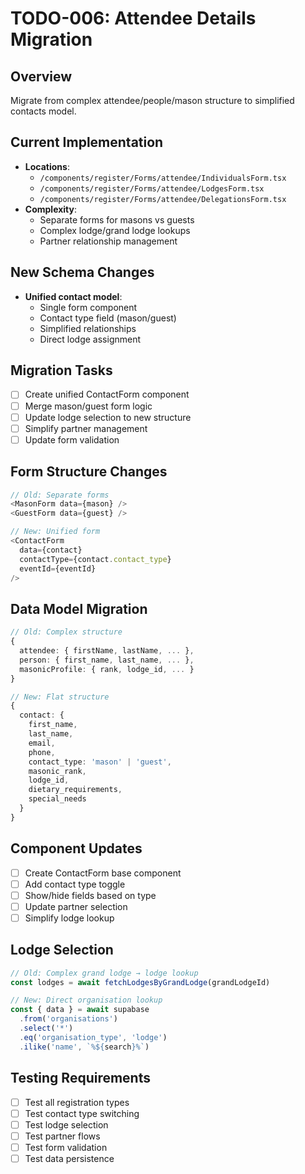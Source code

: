 # TODO-006: Attendee Details Migration

## Overview
Migrate from complex attendee/people/mason structure to simplified contacts model.

## Current Implementation
- **Locations**: 
  - `/components/register/Forms/attendee/IndividualsForm.tsx`
  - `/components/register/Forms/attendee/LodgesForm.tsx`
  - `/components/register/Forms/attendee/DelegationsForm.tsx`
- **Complexity**:
  - Separate forms for masons vs guests
  - Complex lodge/grand lodge lookups
  - Partner relationship management

## New Schema Changes
- **Unified contact model**:
  - Single form component
  - Contact type field (mason/guest)
  - Simplified relationships
  - Direct lodge assignment

## Migration Tasks
- [ ] Create unified ContactForm component
- [ ] Merge mason/guest form logic
- [ ] Update lodge selection to new structure
- [ ] Simplify partner management
- [ ] Update form validation

## Form Structure Changes
```typescript
// Old: Separate forms
<MasonForm data={mason} />
<GuestForm data={guest} />

// New: Unified form
<ContactForm 
  data={contact}
  contactType={contact.contact_type}
  eventId={eventId}
/>
```

## Data Model Migration
```typescript
// Old: Complex structure
{
  attendee: { firstName, lastName, ... },
  person: { first_name, last_name, ... },
  masonicProfile: { rank, lodge_id, ... }
}

// New: Flat structure
{
  contact: {
    first_name,
    last_name,
    email,
    phone,
    contact_type: 'mason' | 'guest',
    masonic_rank,
    lodge_id,
    dietary_requirements,
    special_needs
  }
}
```

## Component Updates
- [ ] Create ContactForm base component
- [ ] Add contact type toggle
- [ ] Show/hide fields based on type
- [ ] Update partner selection
- [ ] Simplify lodge lookup

## Lodge Selection
```typescript
// Old: Complex grand lodge → lodge lookup
const lodges = await fetchLodgesByGrandLodge(grandLodgeId)

// New: Direct organisation lookup
const { data } = await supabase
  .from('organisations')
  .select('*')
  .eq('organisation_type', 'lodge')
  .ilike('name', `%${search}%`)
```

## Testing Requirements
- [ ] Test all registration types
- [ ] Test contact type switching
- [ ] Test lodge selection
- [ ] Test partner flows
- [ ] Test form validation
- [ ] Test data persistence